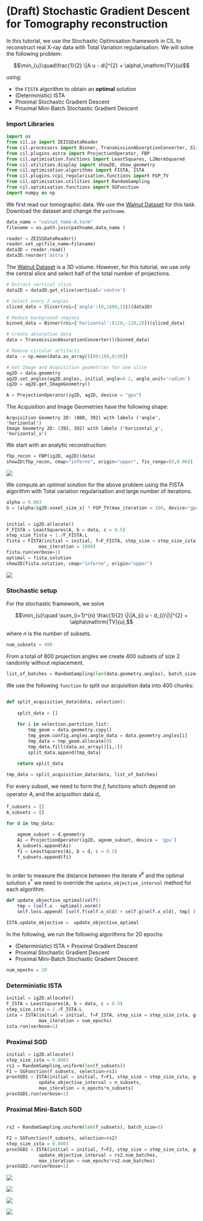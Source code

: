
# (Draft) Stochastic Gradient Descent for Tomography reconstruction

In this tutorial, we use the Stochastic Optimisation framework in CIL to reconstruct real X-ray data  with Total Variation regularisation. We will solve the following problem:

$$\min_{u}\quad\frac{1}{2} \|A u - d\|^{2} + \alpha\,\mathrm{TV}(u)$$

using:

- the `FISTA` algorithm to obtain an **optimal** solution
- (Deterministic) ISTA
- Proximal Stochastic Gradient Descent
- Proximal Mini-Batch Stochastic Gradient Descent

### Import Libraries

```python
import os
from cil.io import ZEISSDataReader
from cil.processors import Binner, TransmissionAbsorptionConverter, Slicer
from cil.plugins.astra import ProjectionOperator, FBP
from cil.optimisation.functions import LeastSquares, L2NormSquared
from cil.utilities.display import show2D, show_geometry
from cil.optimisation.algorithms import FISTA, ISTA
from cil.plugins.ccpi_regularisation.functions import FGP_TV
from cil.optimisation.utilities import RandomSampling
from cil.optimisation.functions import SGFunction
import numpy as np

```

We first read our tomographic data. We use the [Walnut Dataset](https://zenodo.org/record/4822516#.Y6Gu_OxBw0p) for this task. Download the dataset and change the `pathname`.

```python
data_name = "valnut_tomo-A.txrm"
filename = os.path.join(pathname,data_name )

reader = ZEISSDataReader()
reader.set_up(file_name=filename)
data3D = reader.read()
data3D.reorder('astra')
```

The [Walnut Dataset](https://zenodo.org/record/4822516#.Y6Gu_OxBw0p) is a 3D volume. However, for this tutorial, we use only the central slice and select half of the total number of projections.

```python
# Extract vertical slice
data2D = data3D.get_slice(vertical='centre')

# Select every 2 angles
sliced_data = Slicer(roi={'angle':(0,1600,2)})(data2D)

# Reduce background regions
binned_data = Binner(roi={'horizontal':(120,-120,2)})(sliced_data)

# Create absorption data 
data = TransmissionAbsorptionConverter()(binned_data) 

# Remove circular artifacts
data -= np.mean(data.as_array()[80:100,0:30])

# Get Image and Acquisition geometries for one slice
ag2D = data.geometry
ag2D.set_angles(ag2D.angles, initial_angle=0.2, angle_unit='radian')
ig2D = ag2D.get_ImageGeometry()

A = ProjectionOperator(ig2D, ag2D, device = "gpu")

```

The Acquisition and Image Geometries have the following shape:

    Acquisition Geometry 2D: (800, 392) with labels ('angle', 'horizontal')
    Image Geometry 2D: (392, 392) with labels ('horizontal_y', 'horizontal_x')


We start with an analytic reconstruction:

```python
fbp_recon = FBP(ig2D, ag2D)(data)
show2D(fbp_recon, cmap="inferno", origin="upper", fix_range=(0,0.06))
```

![](fdk_recon.png)

We compute an _optimal_ solution for the above problem using the FISTA algorithm with Total variation regularisation and large number of iterations.

```python
alpha = 0.003 
G = (alpha/ig2D.voxel_size_x) * FGP_TV(max_iteration = 100, device="gpu") 
```

```python

initial = ig2D.allocate()
F_FISTA = LeastSquares(A, b = data, c = 0.5)
step_size_fista = 1./F_FISTA.L
fista = FISTA(initial = initial, f=F_FISTA, step_size = step_size_ista, g=G, update_objective_interval = 1000, 
            max_iteration = 1000)
fista.run(verbose=1)
optimal = fista.solution
show2D(fista.solution, cmap="inferno", origin="upper")
```

![](fista_recon.png)

### Stochastic setup

For the stochastic framework, we solve

$$\min_{u}\quad \sum_{i=1}^{n} \frac{1}{2} \|\|A_{i} u - d_{i}\|\|^{2} + \alpha\mathrm{TV}(u),$$

where $n$ is the number of subsets.

```python
num_subsets = 400
```

From a total of 800 projection angles we create 400 subsets of size 2 randomly without replacement.

```python
list_of_batches = RandomSampling(len(data.geometry.angles), batch_size=2, replace=False, seed=10)
```

We use the following `function` to split our acquisition data into 400 chunks:

```python

def split_acquisition_data(data, selection):
    
    split_data = []
    
    for i in selection.partition_list:
        tmp_geom = data.geometry.copy()
        tmp_geom.config.angles.angle_data = data.geometry.angles[i]
        tmp_data = tmp_geom.allocate(0)
        tmp_data.fill(data.as_array()[i,:])
        split_data.append(tmp_data) 
        
    return split_data

tmp_data = split_acquisition_data(data, list_of_batches)

```

For every subset, we need to form the $f_{i}$ functions which depend on operator $A_{i}$ and the acqusition data $d_{i}$.

```python
f_subsets = []
A_subsets = []

for d in tmp_data:
    
    ageom_subset = d.geometry
    Ai = ProjectionOperator(ig2D, ageom_subset, device = 'gpu') 
    A_subsets.append(Ai)    
    fi = LeastSquares(Ai, b = d, c = 0.5)
    f_subsets.append(fi)  
    
```

In order to measure the distance between the iterate $x^{k}$ and the optimal solution $x^{*}$ we need to override the `update_objective_interval` method for each algorithm.

```python
def update_objective_optimal(self):
    tmp = (self.x - optimal).norm()
    self.loss.append( [self.f(self.x_old) + self.g(self.x_old), tmp] )    
    
ISTA.update_objective =  update_objective_optimal   
```

In the following, we run the following algorithms for 20 epochs:

- (Deterministic) ISTA = Proximal Gradient Descent
- Proximal Stochastic Gradient Descent
- Proximal Mini-Batch Stochastic Gradient Descent

```python
num_epochs = 20
```

### Deterministic ISTA

```python
initial = ig2D.allocate()
F_ISTA = LeastSquares(A, b = data, c = 0.5)
step_size_ista = 1./F_ISTA.L
ista = ISTA(initial = initial, f=F_ISTA, step_size = step_size_ista, g=G, update_objective_interval = 1, 
            max_iteration = num_epochs)
ista.run(verbose=1)
```

### Proximal SGD

```python
initial = ig2D.allocate()
step_size_ista = 0.0003
rs1 = RandomSampling.uniform(len(f_subsets)) 
F1 = SGFunction(f_subsets, selection=rs1)
proxSGD1 = ISTA(initial = initial, f=F1, step_size = step_size_ista, g=G, 
            update_objective_interval = n_subsets, 
            max_iteration = n_epochs*n_subsets)
proxSGD1.run(verbose=1)
```
### Proximal Mini-Batch SGD

```python

rs2 = RandomSampling.uniform(len(f_subsets), batch_size=5) 

F2 = SGFunction(f_subsets, selection=rs2)
step_size_ista = 0.0003
proxSGD2 = ISTA(initial = initial, f=F2, step_size = step_size_ista, g=G, 
            update_objective_interval = rs2.num_batches, 
            max_iteration = num_epochs*rs2.num_batches)
proxSGD2.run(verbose=1)

```

![](diff_optimal_solution.png)

![](diff_optimal_objective.png)

![](recons.png)

![](diff_recons_optimal.png)







